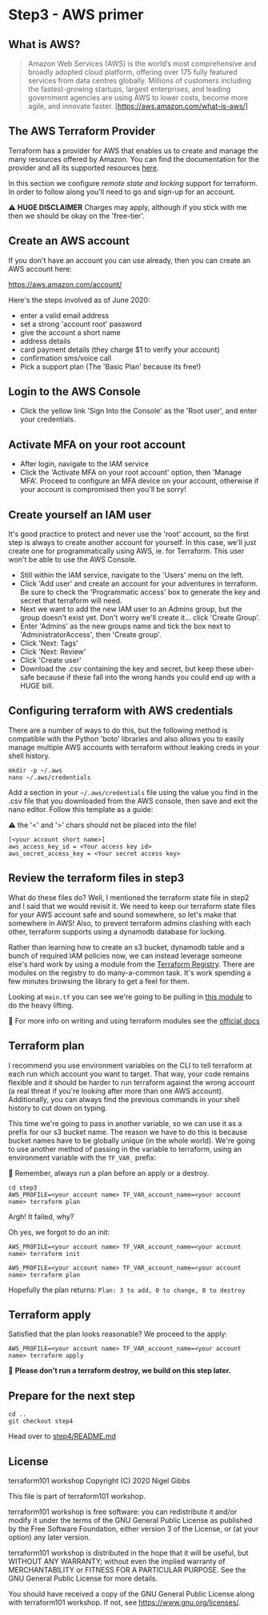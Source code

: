# Step3 - AWS primer

## What is AWS?

> Amazon Web Services (AWS) is the world’s most comprehensive and broadly adopted cloud platform, offering over 175 fully featured services
> from data centres globally. Millions of customers including the fastest-growing startups, largest enterprises, and leading government
> agencies are using AWS to lower costs, become more agile, and innovate faster. [https://aws.amazon.com/what-is-aws/]

## The AWS Terraform Provider

Terraform has a provider for AWS that enables us to create and manage the many resources offered by Amazon.  You can find the documentation for the provider and all its supported resources [here](https://www.terraform.io/docs/providers/aws/index.html).

In this section we configure _remote state and locking_ support for terraform.  In order to follow along you'll need to go and sign-up for an account.

:warning: **HUGE DISCLAIMER** Charges may apply, although if you stick with me then we should be okay on the 'free-tier'.

## Create an AWS account

If you don't have an account you can use already, then you can create an AWS account here:

https://aws.amazon.com/account/

Here's the steps involved as of June 2020:

- enter a valid email address
- set a strong 'account root' password
- give the account a short name
- address details
- card payment details (they charge $1 to verify your account)
- confirmation sms/voice call
- Pick a support plan (The 'Basic Plan' because its free!)

## Login to the AWS Console

- Click the yellow link 'Sign Into the Console' as the 'Root user', and enter your credentials.

## Activate MFA on your root account

- After login, navigate to the IAM service
- Click the 'Activate MFA on your root account' option, then 'Manage MFA'.  Proceed to configure an MFA device on your account, otherwise if your account is compromised then you'll be sorry!

## Create yourself an IAM user

It's good practice to protect and never use the 'root' account, so the first step is always to create another account for yourself.  In this case, we'll just create one for programmatically using AWS, ie. for Terraform.  This user won't be able to use the AWS Console.

- Still within the IAM service, navigate to the 'Users' menu on the left.
- Click 'Add user' and create an account for your adventures in terraform.  Be sure to check the 'Programmatic access' box to generate the key and secret that terraform will need.
- Next we want to add the new IAM user to an Admins group, but the group doesn't exist yet.  Don't worry we'll create it... click 'Create Group'.
- Enter 'Admins' as the new groups name and tick the box next to 'AdministratorAccess', then 'Create group'.
- Click 'Next: Tags'
- Click 'Next: Review'
- Click 'Create user'
- Download the .csv containing the key and secret, but keep these uber-safe because if these fall into the wrong hands you could end up with a HUGE bill.

## Configuring terraform with AWS credentials

There are a number of ways to do this, but the following method is compatible with the Python 'boto' libraries and also allows you to easily manage multiple AWS accounts with terraform without leaking creds in your shell history.

    mkdir -p ~/.aws
    nano ~/.aws/credentials

Add a section in your `~/.aws/credentials` file using the value you find in the .csv file that you downloaded from the AWS console, then save and exit the nano editor.  Follow this template as a guide:

:warning: the '<' and '>' chars should not be placed into the file!

    [<your account short name>]
    aws_access_key_id = <Your access key id>
    aws_secret_access_key = <Your secret access key>

## Review the terraform files in step3

What do these files do?  Well, I mentioned the terraform state file in step2 and I said that we would revisit it.  We need to keep our terraform state files for your AWS account safe and sound somewhere, so let's make that somewhere in AWS!  Also, to prevent terraform admins clashing with each other, terraform supports using a dynamodb database for locking.

Rather than learning how to create an s3 bucket, dynamodb table and a bunch of required IAM policies now, we can instead leverage someone else's hard work by using a module from the [Terraform Registry](https://registry.terraform.io/).  There are modules on the registry to do many-a-common task.  It's work spending a few minutes browsing the library to get a feel for them.

Looking at `main.tf` you can see we're going to be pulling in [this module](https://registry.terraform.io/modules/cloudposse/tfstate-backend/aws/0.17.0) to do the heavy lifting.

:pencil: For more info on writing and using terraform modules see the [official docs](https://www.terraform.io/docs/modules/index.html)

## Terraform plan

I recommend you use environment variables on the CLI to tell terraform at each run which account you want to target.  That way, your code remains flexible and it should be harder to run terraform against the wrong account (a real threat if you're looking after more than one AWS account).  Additionally, you can always find the previous commands in your shell history to cut down on typing.

This time we're going to pass in another variable, so we can use it as a prefix for our s3 bucket name.  The reason we have to do this is because bucket names have to be globally unique (in the whole world).  We're going to use another method of passing in the variable to terraform, using an environment variable with the `TF_VAR_` prefix:

:pencil: Remember, always run a plan before an apply or a destroy.

    cd step3
    AWS_PROFILE=<your account name> TF_VAR_account_name=<your account name> terraform plan

Argh! It failed, why?

Oh yes, we forgot to do an init:

    AWS_PROFILE=<your account name> TF_VAR_account_name=<your account name> terraform init

    AWS_PROFILE=<your account name> TF_VAR_account_name=<your account name> terraform plan

Hopefully the plan returns: `Plan: 3 to add, 0 to change, 0 to destroy`

## Terraform apply

Satisfied that the plan looks reasonable?  We proceed to the apply:

    AWS_PROFILE=<your account name> TF_VAR_account_name=<your account name> terraform apply

:pencil:  **Please don't run a terraform destroy, we build on this step later.**

## Prepare for the next step

    cd ..
    git checkout step4

Head over to [step4/README.md](/step4/README.md)

## License

terraform101 workshop
Copyright (C) 2020 Nigel Gibbs

This file is part of terraform101 workshop.

terraform101 workshop is free software: you can redistribute it and/or modify
it under the terms of the GNU General Public License as published by
the Free Software Foundation, either version 3 of the License, or
(at your option) any later version.

terraform101 workshop is distributed in the hope that it will be useful,
but WITHOUT ANY WARRANTY; without even the implied warranty of
MERCHANTABILITY or FITNESS FOR A PARTICULAR PURPOSE.  See the
GNU General Public License for more details.

You should have received a copy of the GNU General Public License
along with terraform101 workshop.  If not, see <https://www.gnu.org/licenses/>.
